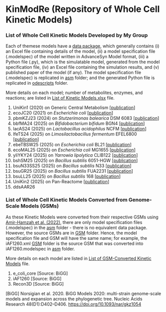 # KinModRe (Repository of Whole Cell Kinetic Models)

### List of Whole Cell Kinetic Models Developed by My Group
Each of themese models have a [data package](https://github.com/mauriceling/kinmodre/tree/main/data_packages), which generally contains (i) an Excel file containing details of the model, (ii) a model specification file (.modelspec) of the model written in AdvanceSyn Model format, (iii) a Python file (.py), which is the simulatable model, generated from the model specification file, (iv) an Excel file containing the simulation results, and (v) published paper of the model (if any). The model specification file (.modelspec) is replicated in [asm](https://github.com/mauriceling/kinmodre/tree/main/asm) folder; and the generated Python file is replicated in [odescripts](https://github.com/mauriceling/kinmodre/tree/main/odescripts) folder.

More details on each model; number of metabolites, enzymes, and reactions; are listed in [List of Kinetic Models.xlsx](https://github.com/mauriceling/kinmodre/blob/main/List%20of%20Kinetic%20Models.xlsx) file.

1. UniKin1 (2020) on Generic Central Metabolism [[publication](https://github.com/mauriceling/mauriceling.github.io/wiki/UniKin1-A-Universal,-Non-Species-Specific-Whole-Cell-Kinetic-Model)]
1. ecoJC20 (2021) on _Escherichia coli_ [[publication](https://github.com/mauriceling/mauriceling.github.io/wiki/Adaptation-of-Whole-Cell-Kinetic-Model-Template%2C-UniKin1%2C-to-Escherichia-coli-Whole-Cell-Kinetic-Model%2C-ecoJC20)]
1. pbmKZJ23 (2024) on _Stutzerimonas balearica_ DSM 6083 [[publication](https://github.com/mauriceling/mauriceling.github.io/wiki/Ab-Initio-Whole-Cell-Kinetic-Model-of-Stutzerimonas-balearica-DSM-6083-%28pbmKZJ23%29)]
1. bbfMA24 (2025) on _Bifidobacterium bifidum_ BGN4 [[publication](https://github.com/mauriceling/mauriceling.github.io/wiki/Ab-Initio-Whole-Cell-Kinetic-Model-of-Bifidobacterium-bifidum-BGN4-%28bbfMA24%29)]
1. lacAS24 (2025) on _Lactobacillus acidophilus_ NCFM [[publication](https://github.com/mauriceling/mauriceling.github.io/wiki/Ab-Initio-Whole-Cell-Kinetic-Model-of-Lactobacillus-acidophilus-NCFM-%28lacAS24%29)]
1. lfeTS24 (2025) on _Limosilactobacillus fermentum_ EFEL6800 [[publication](https://github.com/mauriceling/mauriceling.github.io/wiki/Ab-Initio-Whole-Cell-Kinetic-Model-of-Limosilactobacillus-fermentum-EFEL6800-%28lfeTS24%29)]
1. ebeTBSW25 (2025) on _Escherichia coli_ BL21 [[publication](https://github.com/mauriceling/mauriceling.github.io/wiki/Ab-Initio-Whole-Cell-Kinetic-Models-of-Escherichia-coli-BL21-%28ebeTBSW25%29-and-MG1655-%28ecoMAL25%29)]
1. ecoMAL25 (2025) on _Escherichia coli_ MG1655 [[publication](https://github.com/mauriceling/mauriceling.github.io/wiki/Ab-Initio-Whole-Cell-Kinetic-Models-of-Escherichia-coli-BL21-%28ebeTBSW25%29-and-MG1655-%28ecoMAL25%29)]
1. yliYKY24 (2025) on _Yarrowia lipolytica_ CLIB122 [[publication](https://github.com/mauriceling/mauriceling.github.io/wiki/Ab-Initio-Whole-Cell-Kinetic-Model-of-Yarrowia-lipolytica-CLIB122-%28yliYKY24%29)]
1. bshSM25 (2025) on _Bacillus subtilis_ 6051-HGW [[publication](https://github.com/mauriceling/mauriceling.github.io/wiki/Four-Ab-Initio-Whole-Cell-Kinetic-Models-of-Bacillus-subtilis-168-%28bsuLL25%29-6051-HGW-%28bshSM25%29%2C-N33-%28bsuN33SS25%29%2C-FUA2231-%28bsuGR25%29)]
1. bsuN33SS25 (2025) on _Bacillus subtilis_ N33 [[publication](https://github.com/mauriceling/mauriceling.github.io/wiki/Four-Ab-Initio-Whole-Cell-Kinetic-Models-of-Bacillus-subtilis-168-%28bsuLL25%29-6051-HGW-%28bshSM25%29%2C-N33-%28bsuN33SS25%29%2C-FUA2231-%28bsuGR25%29)]
1. bsuGR25 (2025) on _Bacillus subtilis_ FUA2231 [[publication](https://github.com/mauriceling/mauriceling.github.io/wiki/Four-Ab-Initio-Whole-Cell-Kinetic-Models-of-Bacillus-subtilis-168-%28bsuLL25%29-6051-HGW-%28bshSM25%29%2C-N33-%28bsuN33SS25%29%2C-FUA2231-%28bsuGR25%29)]
1. bsuLL25 (2025) on _Bacillus subtilis_ 168 [[publication](https://github.com/mauriceling/mauriceling.github.io/wiki/Four-Ab-Initio-Whole-Cell-Kinetic-Models-of-Bacillus-subtilis-168-%28bsuLL25%29-6051-HGW-%28bshSM25%29%2C-N33-%28bsuN33SS25%29%2C-FUA2231-%28bsuGR25%29)]
1. UniKin2 (2025) on Pan-Reactome [[publication](https://github.com/mauriceling/mauriceling.github.io/wiki/UniKin2-%E2%80%93-A-Universal%2C-Pan-Reactome-Kinetic-Model)]
1. ddsAAR26

### List of Whole Cell Kinetic Models Converted from Genome-Scale Models (GSMs)
As these Kinetic Models were converted from their respective GSMs using [Amir-Hamzah et al. (2022)](https://github.com/mauriceling/mauriceling.github.io/wiki/Kinetic-Models-with-Default-Enzyme-Kinetics-from-Genome-scale-Models), there are only model specification files (.modelspec) in the [asm](https://github.com/mauriceling/kinmodre/tree/main/asm) folder - there is no equivalent data package. However, the source GSMs are in [GSM](https://github.com/mauriceling/kinmodre/tree/main/GSM) folder. Hence, the model specification file and GSM will have the same name; for example, the iAF1260.xml [GSM](https://github.com/mauriceling/kinmodre/tree/main/GSM) folder is the source GSM that was converted into iAF1260.modelspec in [asm](https://github.com/mauriceling/kinmodre/tree/main/asm) folder.

More details on each model are listed in [List of GSM-Converted Kinetic Models](https://github.com/mauriceling/kinmodre/blob/main/List%20of%20GSM-Converted%20Kinetic%20Models.xlsx) file.

1. e_coli_core [Source: BiGG]
1. iAF1260 [Source: BiGG]
1. Recon3D [Source: BiGG]

[BiGG] Norsigian et al. 2020. BiGG Models 2020: multi-strain genome-scale models and expansion across the phylogenetic tree. Nucleic Acids Research 48(D1):D402–D406. https://doi.org/10.1093/nar/gkz1054
